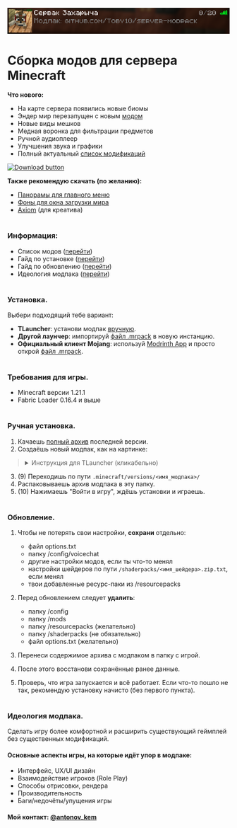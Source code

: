 <div align = center>

![](info/images/server_card.png)
</div>

# Сборка модов для сервера Minecraft

**Что нового:**
- На карте сервера появились новые биомы
- Эндер мир перезапущен с новым [модом](https://modrinth.com/mod/enderscape)
- Новые виды мешков
- Медная воронка для фильтрации предметов
- Ручной аудиоплеер
- Улучшения звука и графики
- Полный актуальный [список модификаций](https://github.com/Toby10/server-modpack/blob/master/info/modlist.md)

[![Download button]][Release link]

**Также рекомендую скачать (по желанию):**
- [Панорамы для главного меню][HD Panoramas RP]
- [Фоны для окна загрузки мира][HD Loading BGs RP]
- [Axiom][Axiom release] (для креатива)
<br><br>

### Информация:
- Список модов ([перейти](info/modlist.md))
- Гайд по установке ([перейти](#установка))
- Гайд по обновлению ([перейти](#обновление))
- Идеология модпака ([перейти](#идеология-модпака))
<br><br>

### Установка.
Выбери подходящий тебе вариант:
- **TLauncher**: установи модпак [вручную](#ручная-установка).
- **Другой лаунчер**: импортируй [файл .mrpack][Modrinth link] в новую инстанцию.
- **Официальный клиент Mojang**: используй [Modrinth App](https://modrinth.com/app) и просто открой [файл .mrpack][Modrinth link].
<br><br>

### Требования для игры.
- Minecraft версии 1.21.1
- Fabric Loader 0.16.4 и выше
<br><br>

### Ручная установка.
1. Качаешь [полный архив][Release link] последней версии.
2. Создаёшь новый модпак, как на картинке:
> <details><summary>Инструкция для TLauncher (кликабельно)</summary>
> <br>
>     
> ![](info/images/guide_1.png)
> </details>

3. (9) Переходишь по пути `.minecraft/versions/<имя_модпака>/`
4. Распаковываешь архив модпака в эту папку.
5. (10) Нажимаешь "Войти в игру", ждёшь установки и играешь.
<br><br>

### Обновление.
1. Чтобы не потерять свои настройки, **сохрани** отдельно:
    - файл options.txt
    - папку /config/voicechat
    - другие настройки модов, если ты что-то менял
    - настройки шейдеров по пути `/shaderpacks/<имя_шейдера>.zip.txt`, если менял
    - твои добавленные ресурс-паки из /resourcepacks

2. Перед обновлением следует **удалить**: 
    - папку /config
    - папку /mods
    - папку /resourcepacks (желательно)
    - папку /shaderpacks (не обязательно)
    - файл options.txt (желательно)

3. Перенеси содержимое архива с модпаком в папку с игрой.
4. После этого восстанови сохранённые ранее данные.
5. Проверь, что игра запускается и всё работает. Если что-то пошло не так, рекомендую установку начисто (без первого пункта).
<br><br>

### Идеология модпака.
Сделать игру более комфортной и расширить существующий геймплей без существенных модификаций.

#### Основные аспекты игры, на которые идёт упор в модпаке:
- Интерфейс, UX/UI дизайн
- Взаимодействие игроков (Role Play)
- Способы отрисовки, рендера
- Производительность
- Баги/недочёты/упущения игры

#### Мой контакт: [@antonov_kem](https://t.me/antonov_kem) 

<!---------------------------------[ Links ]---------------------------------->

[Release link]: https://github.com/Toby10/server-modpack/releases/download/v1.7/Server_Modpack_v1.7.zip
[Modrinth link]: https://github.com/Toby10/server-modpack/releases/download/v1.7/Server_Modpack_1.7.mrpack 
[Download button]: https://img.shields.io/badge/%D0%A1%D0%BA%D0%B0%D1%87%D0%B0%D1%82%D1%8C_%D0%B0%D1%80%D1%85%D0%B8%D0%B2-v1.7-gray?style=for-the-badge&labelColor=37a779
[HD Panoramas RP]: https://github.com/Toby10/server-modpack/releases/download/v1.6.1/HD.Panorama.Pack.zip
[HD Loading BGs RP]: https://github.com/Toby10/server-modpack/releases/download/v1.7/HD_Loading_Backgrounds.zip
[Axiom release]: https://cdn.modrinth.com/data/N6n5dqoA/versions/6BFd0w5s/Axiom-5.0.1-for-MC1.21.1.jar
